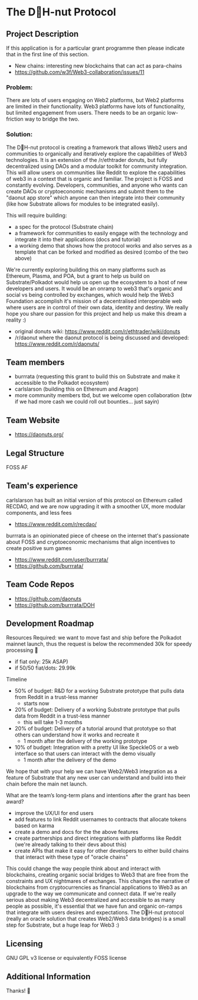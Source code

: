 # The D🍩H-nut Protocol

## Project Description
If this application is for a particular grant programme then please indicate that in the first line of this section.
- New chains: interesting new blockchains that can act as para-chains
- https://github.com/w3f/Web3-collaboration/issues/11

### Problem: 
There are lots of users engaging on Web2 platforms, but Web2 platforms are limited in their functionality. Web3 platforms have lots of functionality, but limited engagement from users. There needs to be an organic low-friction way to bridge the two.

### Solution:
The D🍩H-nut protocol is creating a framework that allows Web2 users and communities to organically and iteratively explore the capabilities of Web3 technologies. It is an extension of the /r/ethtrader donuts, but fully decentralized using DAOs and a modular toolkit for community integration. This will allow users on communities like Reddit to explore the capabilities of web3 in a context that is organic and familiar. The project is FOSS and constantly evolving. Developers, communities, and anyone who wants can create DAOs or cryptoeconomic mechanisms and submit them to the "daonut app store" which anyone can then integrate into their community (like how Substrate allows for modules to be integrated easily).

This will require building:
- a spec for the protocol (Substrate chain)
- a framework for communities to easily engage with the technology and integrate it into their applications (docs and tutorial)
- a working demo that shows how the protocol works and also serves as a template that can be forked and modified as desired (combo of the two above)

We're currently exploring building this on many platforms such as Ethereum, Plasma, and POA, but a grant to help us build on Substrate/Polkadot would help us open up the ecosystem to a host of new developers and users. It would be an onramp to web3 that's organic and social vs being controlled by exchanges, which would help the Web3 Foundation accomplish it's mission of a decentralised interoperable web where users are in control of their own data, identity and destiny. We really hope you share our passion for this project and help us make this dream a reality :)
- original donuts wiki: https://www.reddit.com/r/ethtrader/wiki/donuts
- /r/daonut where the daonut protocol is being discussed and developed: https://www.reddit.com/r/daonuts/

## Team members
* burrrata (requesting this grant to build this on Substrate and make it accessible to the Polkadot ecosystem)
* carlslarson (building this on Ethereum and Aragon)
* more community members tbd, but we welcome open collaboration (btw if we had more cash we could roll out bounties... just sayin)

## Team Website	
* https://daonuts.org/

## Legal Structure 
FOSS AF

## Team's experience
carlslarson has built an initial version of this protocol on Ethereum called RECDAO, and we are now upgrading it with a smoother UX, more modular components, and less fees
- https://www.reddit.com/r/recdao/

burrrata is an opinionated piece of cheese on the internet that's passionate about FOSS and cryptoeconomic mechanisms that align incentives to create positive sum games
- https://www.reddit.com/user/burrrata/
- https://github.com/burrrata/


## Team Code Repos
* https://github.com/daonuts
* https://github.com/burrrata/DOH

## Development Roadmap

Resources Required: we want to move fast and ship before the Polkadot mainnet launch, thus the request is below the recommended 30k for speedy processing 🚀
- if fiat only: 25k ASAP)
- if 50/50 fiat/dots: 29.99k

Timeline
* 50% of budget: R&D for a working Substrate prototype that pulls data from Reddit in a trust-less manner
  - starts now
* 20% of budget: Delivery of a working Substrate prototype that pulls data from Reddit in a trust-less manner
  - this will take 1-3 months
* 20% of budget: Delivery of a tutorial around that prototype so that others can understand how it works and recreate it
  - 1 month after the delivery of the working prototype
* 10% of budget: Integration with a pretty UI like SpeckleOS or a web interface so that users can interact with the demo visually
  - 1 month after the delivery of the demo
  
We hope that with your help we can have Web2/Web3 integration as a feature of Substrate that any new user can understand and build into their chain before the main net launch.


What are the team’s long-term plans and intentions after the grant has been award?
- improve the UX/UI for end users
- add features to link Reddit usernames to contracts that allocate tokens based on karma
- create a demo and docs for the the above features
- create partnerships and direct integrations with platforms like Reddit (we're already talking to their devs about this)
- create APIs that make it easy for other developers to either build chains that interact with these type of "oracle chains"

This could change the way people think about and interact with blockchains, creating organic social bridges to Web3 that are free from the constraints and UX nightmares of exchanges. This changes the narrative of blockchains from cryptocurrencies as financial applications to Web3 as an upgrade to the way we communicate and connect data. If we're really serious about making Web3 decentralized and accessible to as many people as possible, it's essential that we have fun and organic on-ramps that integrate with users desires and expectations. The D🍩H-nut protocol (really an oracle solution that creates Web2/Web3 data bridges) is a small step for Substrate, but a huge leap for Web3 :)

## Licensing
GNU GPL v3 license or equivalently FOSS license

## Additional Information
Thanks! 🍩
